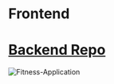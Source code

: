 # Frontend  
# [Backend Repo](https://github.com/TheMohit2003/Fitness_web_app-BACKEND)
![Fitness-Application](https://user-images.githubusercontent.com/99909551/232323641-b816c9b5-d3c6-4943-9f6b-e84d8c015357.png)


<!-- https://user-images.githubusercontent.com/99909551/232323688-b4a668b3-47e0-4091-aa3e-4a2b54508cf2.mp4 -->

